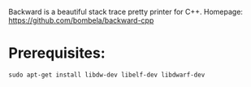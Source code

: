 Backward is a beautiful stack trace pretty printer for C++.
Homepage: https://github.com/bombela/backward-cpp

# Prerequisites:

```
sudo apt-get install libdw-dev libelf-dev libdwarf-dev
```
